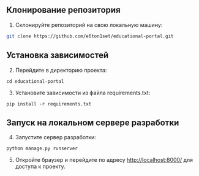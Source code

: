 ## Клонирование репозитория

1. Склонируйте репозиторий на свою локальную машину:

```bash
git clone https://github.com/e6ton1set/educational-portal.git
```

## Установка зависимостей

2. Перейдите в директорию проекта:
   
```
cd educational-portal
```

3. Установите зависимости из файла requirements.txt:

```
pip install -r requirements.txt
```

## Запуск на локальном сервере разработки

4. Запустите сервер разработки:
   
```
python manage.py runserver
```

5. Откройте браузер и перейдите по адресу [http://localhost:8000/](http://localhost:8000/) для доступа к проекту.
